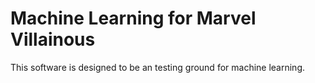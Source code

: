 
Machine Learning for Marvel Villainous
======================================

This software is designed to be an testing ground for machine learning.